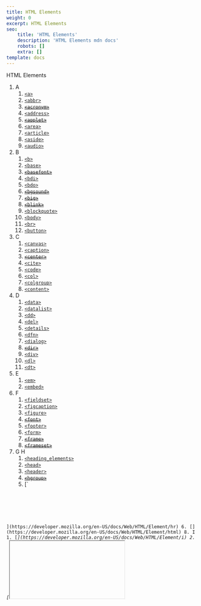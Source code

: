 ```yaml
---
title: HTML Elements
weight: 0
excerpt: HTML Elements
seo:
    title: 'HTML Elements'
    description: 'HTML Elements mdn docs'
    robots: []
    extra: []
template: docs
---
```



HTML Elements

1. A
    1. [`<a>`](https://developer.mozilla.org/en-US/docs/Web/HTML/Element/a)
    2. [`<abbr>`](https://developer.mozilla.org/en-US/docs/Web/HTML/Element/abbr)
    3. ~~[`<acronym>`](https://developer.mozilla.org/en-US/docs/Web/HTML/Element/acronym)~~
    4. [`<address>`](https://developer.mozilla.org/en-US/docs/Web/HTML/Element/address)
    5. ~~[`<applet>`](https://developer.mozilla.org/en-US/docs/Web/HTML/Element/applet)~~
    6. [`<area>`](https://developer.mozilla.org/en-US/docs/Web/HTML/Element/area)
    7. [`<article>`](https://developer.mozilla.org/en-US/docs/Web/HTML/Element/article)
    8. [`<aside>`](https://developer.mozilla.org/en-US/docs/Web/HTML/Element/aside)
    9. [`<audio>`](https://developer.mozilla.org/en-US/docs/Web/HTML/Element/audio)
2. B
    1. [`<b>`](https://developer.mozilla.org/en-US/docs/Web/HTML/Element/b)
    2. [`<base>`](https://developer.mozilla.org/en-US/docs/Web/HTML/Element/base)
    3. ~~[`<basefont>`](https://developer.mozilla.org/en-US/docs/Web/HTML/Element/basefont)~~
    4. [`<bdi>`](https://developer.mozilla.org/en-US/docs/Web/HTML/Element/bdi)
    5. [`<bdo>`](https://developer.mozilla.org/en-US/docs/Web/HTML/Element/bdo)
    6. ~~[`<bgsound>`](https://developer.mozilla.org/en-US/docs/Web/HTML/Element/bgsound)~~
    7. ~~[`<big>`](https://developer.mozilla.org/en-US/docs/Web/HTML/Element/big)~~
    8. ~~[`<blink>`](https://developer.mozilla.org/en-US/docs/Web/HTML/Element/blink)~~
    9. [`<blockquote>`](https://developer.mozilla.org/en-US/docs/Web/HTML/Element/blockquote)
    10. [`<body>`](https://developer.mozilla.org/en-US/docs/Web/HTML/Element/body)
    11. [`<br>`](https://developer.mozilla.org/en-US/docs/Web/HTML/Element/br)
    12. [`<button>`](https://developer.mozilla.org/en-US/docs/Web/HTML/Element/button)
3. C
    1. [`<canvas>`](https://developer.mozilla.org/en-US/docs/Web/HTML/Element/canvas)
    2. [`<caption>`](https://developer.mozilla.org/en-US/docs/Web/HTML/Element/caption)
    3. ~~[`<center>`](https://developer.mozilla.org/en-US/docs/Web/HTML/Element/center)~~
    4. [`<cite>`](https://developer.mozilla.org/en-US/docs/Web/HTML/Element/cite)
    5. [`<code>`](https://developer.mozilla.org/en-US/docs/Web/HTML/Element/code)
    6. [`<col>`](https://developer.mozilla.org/en-US/docs/Web/HTML/Element/col)
    7. [`<colgroup>`](https://developer.mozilla.org/en-US/docs/Web/HTML/Element/colgroup)
    8. [`<content>`](https://developer.mozilla.org/en-US/docs/Web/HTML/Element/content)
4. D
    1. [`<data>`](https://developer.mozilla.org/en-US/docs/Web/HTML/Element/data)
    2. [`<datalist>`](https://developer.mozilla.org/en-US/docs/Web/HTML/Element/datalist)
    3. [`<dd>`](https://developer.mozilla.org/en-US/docs/Web/HTML/Element/dd)
    4. [`<del>`](https://developer.mozilla.org/en-US/docs/Web/HTML/Element/del)
    5. [`<details>`](https://developer.mozilla.org/en-US/docs/Web/HTML/Element/details)
    6. [`<dfn>`](https://developer.mozilla.org/en-US/docs/Web/HTML/Element/dfn)
    7. [`<dialog>`](https://developer.mozilla.org/en-US/docs/Web/HTML/Element/dialog)
    8. ~~[`<dir>`](https://developer.mozilla.org/en-US/docs/Web/HTML/Element/dir)~~
    9. [`<div>`](https://developer.mozilla.org/en-US/docs/Web/HTML/Element/div)
    10. [`<dl>`](https://developer.mozilla.org/en-US/docs/Web/HTML/Element/dl)
    11. [`<dt>`](https://developer.mozilla.org/en-US/docs/Web/HTML/Element/dt)
5. E
    1. [`<em>`](https://developer.mozilla.org/en-US/docs/Web/HTML/Element/em)
    2. [`<embed>`](https://developer.mozilla.org/en-US/docs/Web/HTML/Element/embed)
6. F
    1. [`<fieldset>`](https://developer.mozilla.org/en-US/docs/Web/HTML/Element/fieldset)
    2. [`<figcaption>`](https://developer.mozilla.org/en-US/docs/Web/HTML/Element/figcaption)
    3. [`<figure>`](https://developer.mozilla.org/en-US/docs/Web/HTML/Element/figure)
    4. ~~[`<font>`](https://developer.mozilla.org/en-US/docs/Web/HTML/Element/font)~~
    5. [`<footer>`](https://developer.mozilla.org/en-US/docs/Web/HTML/Element/footer)
    6. [`<form>`](https://developer.mozilla.org/en-US/docs/Web/HTML/Element/form)
    7. ~~[`<frame>`](https://developer.mozilla.org/en-US/docs/Web/HTML/Element/frame)~~
    8. ~~[`<frameset>`](https://developer.mozilla.org/en-US/docs/Web/HTML/Element/frameset)~~
7. G H
    1. [`<heading_elements>`](https://developer.mozilla.org/en-US/docs/Web/HTML/Element/Heading_Elements)
    2. [`<head>`](https://developer.mozilla.org/en-US/docs/Web/HTML/Element/head)
    3. [`<header>`](https://developer.mozilla.org/en-US/docs/Web/HTML/Element/header)
    4. ~~[`<hgroup>`](https://developer.mozilla.org/en-US/docs/Web/HTML/Element/hgroup)~~
    5. [`

<br>
<br>
<br>
<br>

`](https://developer.mozilla.org/en-US/docs/Web/HTML/Element/hr)
    6. [`<html>`](https://developer.mozilla.org/en-US/docs/Web/HTML/Element/html)
8. I
    1. [`<i>`](https://developer.mozilla.org/en-US/docs/Web/HTML/Element/i)
    2. [`<iframe>`](https://developer.mozilla.org/en-US/docs/Web/HTML/Element/iframe)
    3. [`<img>`](https://developer.mozilla.org/en-US/docs/Web/HTML/Element/img)
    4. [`<input>`](https://developer.mozilla.org/en-US/docs/Web/HTML/Element/input)
    5. [`<ins>`](https://developer.mozilla.org/en-US/docs/Web/HTML/Element/ins)
    6. ~~`<isindex>`~~
9. J K
    1. [`<kbd>`](https://developer.mozilla.org/en-US/docs/Web/HTML/Element/kbd)
    2. [`<keygen>`](https://developer.mozilla.org/en-US/docs/Web/HTML/Element/keygen)
10. L
    1. [`<label>`](https://developer.mozilla.org/en-US/docs/Web/HTML/Element/label)
    2. [`<legend>`](https://developer.mozilla.org/en-US/docs/Web/HTML/Element/legend)
    3. [`<li>`](https://developer.mozilla.org/en-US/docs/Web/HTML/Element/li)
    4. [`<link>`](https://developer.mozilla.org/en-US/docs/Web/HTML/Element/link)
    5. ~~`<listing>`~~
11. M
    1. [`<main>`](https://developer.mozilla.org/en-US/docs/Web/HTML/Element/main)
    2. [`<map>`](https://developer.mozilla.org/en-US/docs/Web/HTML/Element/map)
    3. [`<mark>`](https://developer.mozilla.org/en-US/docs/Web/HTML/Element/mark)
    4. ~~[`<marquee>`](https://developer.mozilla.org/en-US/docs/Web/HTML/Element/marquee)~~
    5. [`<menu>`](https://developer.mozilla.org/en-US/docs/Web/HTML/Element/menu)
    6. [`<menuitem>`](https://developer.mozilla.org/en-US/docs/Web/HTML/Element/menuitem)
    7. [`<meta>`](https://developer.mozilla.org/en-US/docs/Web/HTML/Element/meta)
    8. [`<meter>`](https://developer.mozilla.org/en-US/docs/Web/HTML/Element/meter)
12. N
    1. [`<nav>`](https://developer.mozilla.org/en-US/docs/Web/HTML/Element/nav)
    2. ~~[`<nobr>`](https://developer.mozilla.org/en-US/docs/Web/HTML/Element/nobr)~~
    3. ~~[`<noframes>`](https://developer.mozilla.org/en-US/docs/Web/HTML/Element/noframes)~~
    4. [`<noscript>`](https://developer.mozilla.org/en-US/docs/Web/HTML/Element/noscript)
13. O
    1. [`<object>`](https://developer.mozilla.org/en-US/docs/Web/HTML/Element/object)
    2. [`<ol>`](https://developer.mozilla.org/en-US/docs/Web/HTML/Element/ol)
    3. [`<optgroup>`](https://developer.mozilla.org/en-US/docs/Web/HTML/Element/optgroup)
    4. [`<option>`](https://developer.mozilla.org/en-US/docs/Web/HTML/Element/option)
    5. [`<output>`](https://developer.mozilla.org/en-US/docs/Web/HTML/Element/output)
14. P
    1. [`<p>`](https://developer.mozilla.org/en-US/docs/Web/HTML/Element/p)
    2. [`<param>`](https://developer.mozilla.org/en-US/docs/Web/HTML/Element/param)
    3. [`<picture>`](https://developer.mozilla.org/en-US/docs/Web/HTML/Element/picture)
    4. ~~[`<plaintext>`](https://developer.mozilla.org/en-US/docs/Web/HTML/Element/plaintext)~~
    5. [`<pre>`](https://developer.mozilla.org/en-US/docs/Web/HTML/Element/pre)
    6. [`<progress>`](https://developer.mozilla.org/en-US/docs/Web/HTML/Element/progress)
15. Q
    1. [`<q>`](https://developer.mozilla.org/en-US/docs/Web/HTML/Element/q)
16. R
    1. [`<rp>`](https://developer.mozilla.org/en-US/docs/Web/HTML/Element/rp)
    2. [`<rt>`](https://developer.mozilla.org/en-US/docs/Web/HTML/Element/rt)
    3. [`<rtc>`](https://developer.mozilla.org/en-US/docs/Web/HTML/Element/rtc)
    4. [`<ruby>`](https://developer.mozilla.org/en-US/docs/Web/HTML/Element/ruby)
17. S
    1. [`<s>`](https://developer.mozilla.org/en-US/docs/Web/HTML/Element/s)
    2. [`<samp>`](https://developer.mozilla.org/en-US/docs/Web/HTML/Element/samp)
    3. [`<script>`](https://developer.mozilla.org/en-US/docs/Web/HTML/Element/script)
    4. [`<section>`](https://developer.mozilla.org/en-US/docs/Web/HTML/Element/section)
    5. [`<select>`](https://developer.mozilla.org/en-US/docs/Web/HTML/Element/select)
    6. [`<shadow>`](https://developer.mozilla.org/en-US/docs/Web/HTML/Element/shadow)
    7. [`<slot>`](https://developer.mozilla.org/en-US/docs/Web/HTML/Element/slot)
    8. [`<small>`](https://developer.mozilla.org/en-US/docs/Web/HTML/Element/small)
    9. [`<source>`](https://developer.mozilla.org/en-US/docs/Web/HTML/Element/source)
    10. ~~[`<spacer>`](https://developer.mozilla.org/en-US/docs/Web/HTML/Element/spacer)~~
    11. [`<span>`](https://developer.mozilla.org/en-US/docs/Web/HTML/Element/span)
    12. ~~[`<strike>`](https://developer.mozilla.org/en-US/docs/Web/HTML/Element/strike)~~
    13. [`<strong>`](https://developer.mozilla.org/en-US/docs/Web/HTML/Element/strong)
    14. [`<style>`](https://developer.mozilla.org/en-US/docs/Web/HTML/Element/style)
    15. [`<sub>`](https://developer.mozilla.org/en-US/docs/Web/HTML/Element/sub)
    16. [`<summary>`](https://developer.mozilla.org/en-US/docs/Web/HTML/Element/summary)
    17. [`<sup>`](https://developer.mozilla.org/en-US/docs/Web/HTML/Element/sup)
18. T
    1. [`<table>`](https://developer.mozilla.org/en-US/docs/Web/HTML/Element/table)
    2. [`<tbody>`](https://developer.mozilla.org/en-US/docs/Web/HTML/Element/tbody)
    3. [`<td>`](https://developer.mozilla.org/en-US/docs/Web/HTML/Element/td)
    4. [`<template>`](https://developer.mozilla.org/en-US/docs/Web/HTML/Element/template)
    5. [`<textarea>`](https://developer.mozilla.org/en-US/docs/Web/HTML/Element/textarea)
    6. [`<tfoot>`](https://developer.mozilla.org/en-US/docs/Web/HTML/Element/tfoot)
    7. [`<th>`](https://developer.mozilla.org/en-US/docs/Web/HTML/Element/th)
    8. [`<thead>`](https://developer.mozilla.org/en-US/docs/Web/HTML/Element/thead)
    9. [`<time>`](https://developer.mozilla.org/en-US/docs/Web/HTML/Element/time)
    10. [`<title>`](https://developer.mozilla.org/en-US/docs/Web/HTML/Element/title)
    11. [`<tr>`](https://developer.mozilla.org/en-US/docs/Web/HTML/Element/tr)
    12. [`<track>`](https://developer.mozilla.org/en-US/docs/Web/HTML/Element/track)
    13. ~~[`<tt>`](https://developer.mozilla.org/en-US/docs/Web/HTML/Element/tt)~~
19. U
    1. [`<u>`](https://developer.mozilla.org/en-US/docs/Web/HTML/Element/u)
    2. [`<ul>`](https://developer.mozilla.org/en-US/docs/Web/HTML/Element/ul)
20. V
    1. [`<var>`](https://developer.mozilla.org/en-US/docs/Web/HTML/Element/var)
    2. [`<video>`](https://developer.mozilla.org/en-US/docs/Web/HTML/Element/video)
21. W
    1. [`<wbr>`](https://developer.mozilla.org/en-US/docs/Web/HTML/Element/wbr)
